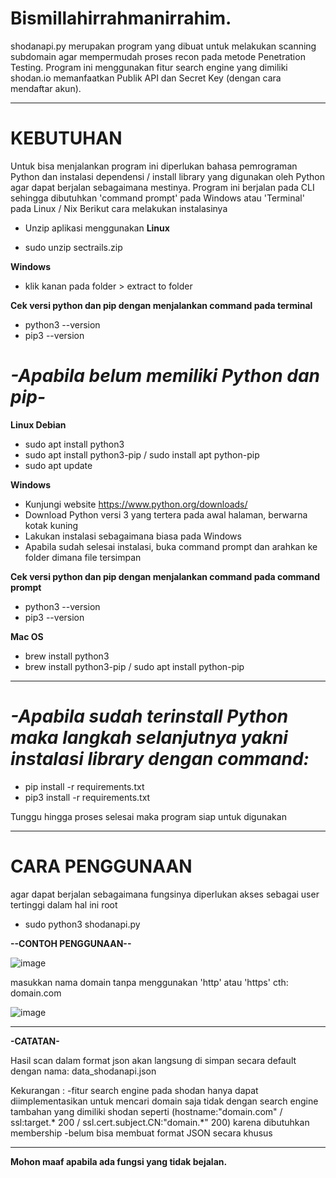 # Bismillahirrahmanirrahim.

shodanapi.py merupakan program yang dibuat untuk melakukan scanning subdomain agar mempermudah 
proses recon pada metode Penetration Testing. Program ini menggunakan fitur search engine yang 
dimiliki shodan.io memanfaatkan Publik API dan Secret Key (dengan cara mendaftar akun).

----------------------------------------------------------------------------------------

# KEBUTUHAN

Untuk bisa menjalankan program ini diperlukan bahasa pemrograman Python dan instalasi dependensi / 
install library yang digunakan oleh Python agar dapat berjalan sebagaimana mestinya. Program ini 
berjalan pada CLI sehingga dibutuhkan 'command prompt' pada Windows atau 'Terminal' pada Linux / Nix 
Berikut cara melakukan instalasinya

- Unzip aplikasi menggunakan
 **Linux**

- sudo unzip sectrails.zip

**Windows**

- klik kanan pada folder > extract to folder

**Cek versi python dan pip dengan menjalankan command pada terminal**

- python3 --version
- pip3 --version

# _-Apabila belum memiliki Python dan pip-_
**Linux Debian**

- sudo apt install python3
- sudo apt install python3-pip / sudo install apt python-pip
- sudo apt update

**Windows**

- Kunjungi website https://www.python.org/downloads/
- Download Python versi 3 yang tertera pada awal halaman, berwarna kotak kuning
- Lakukan instalasi sebagaimana biasa pada Windows
- Apabila sudah selesai instalasi, buka command prompt dan arahkan ke folder dimana file tersimpan

**Cek versi python dan pip dengan menjalankan command pada command prompt**

- python3 --version
- pip3 --version

**Mac OS**

- brew install python3
- brew install python3-pip / sudo apt install  python-pip

----------------------------------------------------------------------------------------

# _-Apabila sudah terinstall Python maka langkah selanjutnya yakni instalasi library dengan command:_

- pip install -r requirements.txt
- pip3 install -r requirements.txt

Tunggu hingga proses selesai maka program siap untuk digunakan

----------------------------------------------------------------------------------------

# CARA PENGGUNAAN

agar dapat berjalan sebagaimana fungsinya diperlukan akses sebagai user tertinggi dalam hal ini 
root

- sudo python3 shodanapi.py

**--CONTOH PENGGUNAAN--**

![image](https://user-images.githubusercontent.com/95019755/149068147-e79cee7a-f738-4bf4-aa06-038cf7634c48.png)

masukkan nama domain tanpa menggunakan 'http' atau 'https' cth: domain.com

![image](https://user-images.githubusercontent.com/95019755/149070572-20bf5537-a785-4eb0-9c6c-72ba31d465ca.png)

----------------------------------------------------------------------------------------

**-CATATAN-**

Hasil scan dalam format json akan langsung di simpan secara default dengan nama:
data_shodanapi.json

Kekurangan : 
-fitur search engine pada shodan hanya dapat diimplementasikan untuk mencari domain saja tidak 
dengan search engine tambahan yang dimiliki shodan seperti (hostname:"domain.com" / ssl:target.* 200 
/ ssl.cert.subject.CN:"domain.*" 200) karena dibutuhkan membership
-belum bisa membuat format JSON secara khusus

----------------------------------------------------------------------------------------

**Mohon maaf apabila ada fungsi yang tidak bejalan.**
